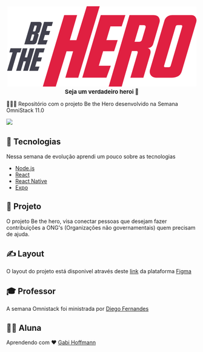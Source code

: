 <h1 align="center" style="font-size:15px">
    <img src="./frontend/src/assets/logo.svg" alt="Be the Hero - Rockeatseat">
    <br><strong>Seja um verdadeiro heroi</strong> 🧡
</h1>

🦸🏻‍♀️ Repositório com o projeto Be the Hero desenvolvido na Semana OmniStack 11.0

<img src="https://github.com/Rocketseat/semana-omnistack-11/raw/master/.github/bethehero.png">

## 🚀 Tecnologias

Nessa semana de evolução aprendi um pouco sobre as tecnologias

- [Node.js](https://nodejs.org/)
- [React](https://pt-br.reactjs.org/)
- [React Native](https://reactnative.dev/)
- [Expo](https://expo.io/)


## 💪 Projeto

O projeto Be the hero, visa conectar pessoas que desejam fazer contribuições a ONG's (Organizações não governamentais) quem precisam de ajuda.

## ✍️ Layout

O layout do projeto está disponivel através deste [link](https://www.figma.com/file/2C2yvw7jsCOGmaNUDftX9n/Be-The-Hero---OmniStack-11?node-id=37%3A394) da plataforma [Figma](https://www.figma.com/)

## 🎓 Professor

A semana Omnistack foi ministrada por [Diego Fernandes](https://github.com/diego3g)

## 🙋‍♀️ Aluna

Aprendendo com ❤️ [Gabi Hoffmann](https://www.linkedin.com/in/agfhoffmann/)
